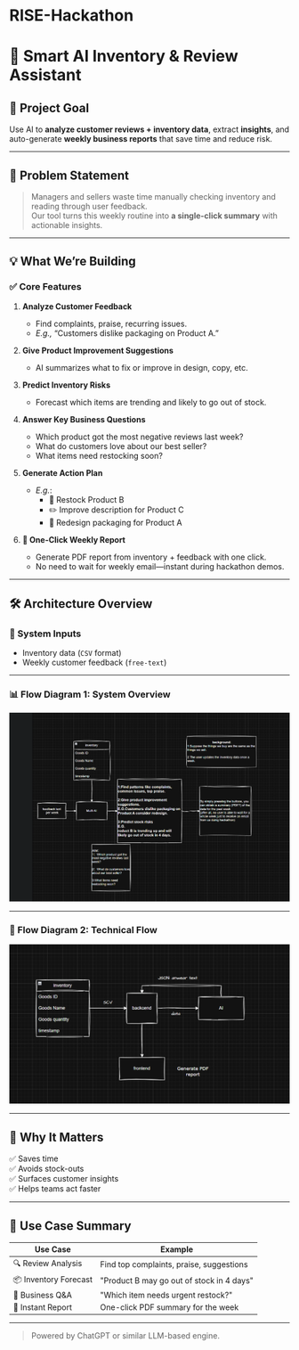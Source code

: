 # RISE-Hackathon
# 🧠 Smart AI Inventory & Review Assistant

## 🎯 Project Goal

Use AI to **analyze customer reviews + inventory data**, extract **insights**, and auto-generate **weekly business reports** that save time and reduce risk.

---

## 🧩 Problem Statement

> Managers and sellers waste time manually checking inventory and reading through user feedback.  
> Our tool turns this weekly routine into **a single-click summary** with actionable insights.

---

## 💡 What We’re Building

### ✅ Core Features

1. **Analyze Customer Feedback**
   - Find complaints, praise, recurring issues.
   - _E.g.,_ “Customers dislike packaging on Product A.”

2. **Give Product Improvement Suggestions**
   - AI summarizes what to fix or improve in design, copy, etc.

3. **Predict Inventory Risks**
   - Forecast which items are trending and likely to go out of stock.

4. **Answer Key Business Questions**
   - Which product got the most negative reviews last week?
   - What do customers love about our best seller?
   - What items need restocking soon?

5. **Generate Action Plan**
   - _E.g._:
     - 🛒 Restock Product B
     - ✏️ Improve description for Product C
     - 🎁 Redesign packaging for Product A

6. **📄 One-Click Weekly Report**
   - Generate PDF report from inventory + feedback with one click.
   - No need to wait for weekly email—instant during hackathon demos.

---

## 🛠️ Architecture Overview

### 🧱 System Inputs

- Inventory data (`CSV` format)
- Weekly customer feedback (`free-text`)

---

### 📊 Flow Diagram 1: System Overview

![System Overview](./6b06638207ebae7d658d3dabf9b2942.png)

---

### 🧪 Flow Diagram 2: Technical Flow

![Tech Architecture](./cd53825ba09992480e50c7b9f04fd52.png)

---

## 🚀 Why It Matters

✅ Saves time  
✅ Avoids stock-outs  
✅ Surfaces customer insights  
✅ Helps teams act faster

---

## 📌 Use Case Summary

| Use Case | Example |
|----------|---------|
| 🔍 Review Analysis | Find top complaints, praise, suggestions |
| 📦 Inventory Forecast | "Product B may go out of stock in 4 days" |
| 🧠 Business Q&A | "Which item needs urgent restock?" |
| 📄 Instant Report | One-click PDF summary for the week |

---

> Powered by ChatGPT or similar LLM-based engine.

